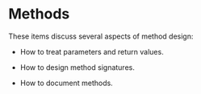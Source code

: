 # Methods

These items discuss several aspects of method design:

* How to treat parameters and return values.

* How to design method signatures.

* How to document methods.
